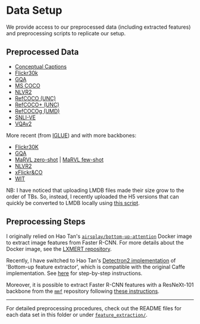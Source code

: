 # Data Setup

We provide access to our preprocessed data (including extracted features) 
and preprocessing scripts to replicate our setup.

## Preprocessed Data

- [Conceptual Captions](https://sid.erda.dk/sharelink/hPGl0eTED3)
- [Flickr30k](https://sid.erda.dk/sharelink/CrLpUMgIKh)
- [GQA](https://sid.erda.dk/sharelink/erYmVzgpny)
- [MS COCO](https://sid.erda.dk/sharelink/e4iGIc3xYv)
- [NLVR2](https://sid.erda.dk/sharelink/fEZT4BVb9l)
- [RefCOCO (UNC)](https://sid.erda.dk/sharelink/GdBuBzki8m)
- [RefCOCO+ (UNC)](https://sid.erda.dk/sharelink/eEqyrN1IVs)
- [RefCOCOg (UMD)](https://sid.erda.dk/sharelink/EPpqybot4p)
- [SNLI-VE](https://sid.erda.dk/sharelink/g23Gqj9cad)
- [VQAv2](https://sid.erda.dk/sharelink/gzyTWulKAa)

More recent (from [IGLUE](https://github.com/e-bug/iglue)) and with more backbones:
- [Flickr30K](https://sid.erda.dk/sharelink/aW8MWVSlK1)
- [GQA](https://sid.erda.dk/sharelink/FtoWxwitOz)
- [MaRVL zero-shot](https://sid.erda.dk/sharelink/GYPEryxpVk) | [MaRVL few-shot](https://sid.erda.dk/sharelink/fMNmRmJgQA)
- [NLVR2](https://sid.erda.dk/sharelink/FjJUsFbRWO)
- [xFlickr&CO](https://sid.erda.dk/sharelink/cCObmVenjI)
- [WIT](https://sid.erda.dk/sharelink/escPrWm3Tt)

NB: I have noticed that uploading LMDB files made their size grow to the order of TBs.
So, instead, I recently uploaded the H5 versions that can quickly be converted to LMDB locally using [this script](https://github.com/e-bug/volta/blob/main/features_extraction/h5_to_lmdb.py).

## Preprocessing Steps

I originally relied on Hao Tan's [`airsplay/bottom-up-attention`](https://github.com/airsplay/bottom-up-attention) Docker image to extract image features from Faster R-CNN. 
For more details about the Docker image, see the [LXMERT repository](https://github.com/airsplay/lxmert#faster-r-cnn-feature-extraction).

Recently, I have switched to Hao Tan's [Detectron2 implementation](https://github.com/airsplay/py-bottom-up-attention) of 'Bottom-up feature extractor', which is compatible with the original Caffe implementation.
See [here](https://github.com/e-bug/volta/tree/main/features_extraction#resnet-101-backbone-36-boxes) for step-by-step instructions.

Moreover, it is possible to extract Faster R-CNN features with a ResNeXt-101 backbone from the [`mmf`](https://github.com/facebookresearch/mmf/) repository following [these instructions](https://github.com/e-bug/volta/tree/main/features_extraction#resnext-101-backbone-10-100-boxes).

---

For detailed preprocessing procedures, check out the README files for each data set in this folder or under [`feature_extraction/`](../feature_extraction).
